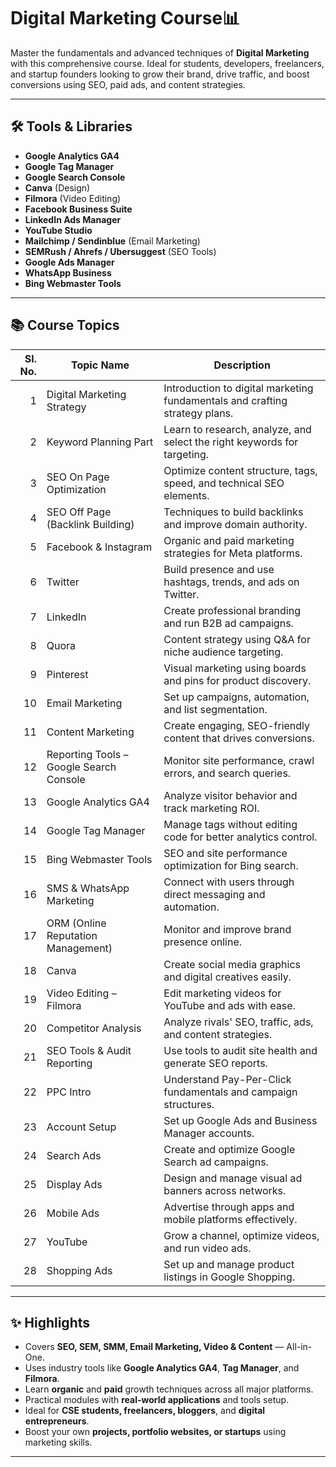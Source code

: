 # Digital Marketing Course📊

Master the fundamentals and advanced techniques of **Digital Marketing** with this comprehensive course. Ideal for students, developers, freelancers, and startup founders looking to grow their brand, drive traffic, and boost conversions using SEO, paid ads, and content strategies.

---

## 🛠️ Tools & Libraries

- **Google Analytics GA4**
- **Google Tag Manager**
- **Google Search Console**
- **Canva** (Design)
- **Filmora** (Video Editing)
- **Facebook Business Suite**
- **LinkedIn Ads Manager**
- **YouTube Studio**
- **Mailchimp / Sendinblue** (Email Marketing)
- **SEMRush / Ahrefs / Ubersuggest** (SEO Tools)
- **Google Ads Manager**
- **WhatsApp Business**
- **Bing Webmaster Tools**

---

## 📚 Course Topics

| Sl. No. | Topic Name                                   | Description                                                                 |
|--------:|----------------------------------------------|------------------------------------------------------------------------------|
| 1       | Digital Marketing Strategy                   | Introduction to digital marketing fundamentals and crafting strategy plans. |
| 2       | Keyword Planning Part                        | Learn to research, analyze, and select the right keywords for targeting.    |
| 3       | SEO On Page Optimization                     | Optimize content structure, tags, speed, and technical SEO elements.        |
| 4       | SEO Off Page (Backlink Building)             | Techniques to build backlinks and improve domain authority.                 |
| 5       | Facebook & Instagram                         | Organic and paid marketing strategies for Meta platforms.                   |
| 6       | Twitter                                      | Build presence and use hashtags, trends, and ads on Twitter.                |
| 7       | LinkedIn                                     | Create professional branding and run B2B ad campaigns.                      |
| 8       | Quora                                        | Content strategy using Q&A for niche audience targeting.                    |
| 9       | Pinterest                                    | Visual marketing using boards and pins for product discovery.               |
| 10      | Email Marketing                              | Set up campaigns, automation, and list segmentation.                        |
| 11      | Content Marketing                            | Create engaging, SEO-friendly content that drives conversions.              |
| 12      | Reporting Tools – Google Search Console      | Monitor site performance, crawl errors, and search queries.                 |
| 13      | Google Analytics GA4                         | Analyze visitor behavior and track marketing ROI.                           |
| 14      | Google Tag Manager                           | Manage tags without editing code for better analytics control.              |
| 15      | Bing Webmaster Tools                         | SEO and site performance optimization for Bing search.                      |
| 16      | SMS & WhatsApp Marketing                     | Connect with users through direct messaging and automation.                 |
| 17      | ORM (Online Reputation Management)           | Monitor and improve brand presence online.                                  |
| 18      | Canva                                        | Create social media graphics and digital creatives easily.                  |
| 19      | Video Editing – Filmora                      | Edit marketing videos for YouTube and ads with ease.                        |
| 20      | Competitor Analysis                          | Analyze rivals' SEO, traffic, ads, and content strategies.                  |
| 21      | SEO Tools & Audit Reporting                  | Use tools to audit site health and generate SEO reports.                    |
| 22      | PPC Intro                                    | Understand Pay-Per-Click fundamentals and campaign structures.              |
| 23      | Account Setup                                | Set up Google Ads and Business Manager accounts.                            |
| 24      | Search Ads                                   | Create and optimize Google Search ad campaigns.                            |
| 25      | Display Ads                                  | Design and manage visual ad banners across networks.                        |
| 26      | Mobile Ads                                   | Advertise through apps and mobile platforms effectively.                    |
| 27      | YouTube                                      | Grow a channel, optimize videos, and run video ads.                         |
| 28      | Shopping Ads                                 | Set up and manage product listings in Google Shopping.                      |

---

## ✨ Highlights

- Covers **SEO, SEM, SMM, Email Marketing, Video & Content** — All-in-One.
- Uses industry tools like **Google Analytics GA4**, **Tag Manager**, and **Filmora**.
- Learn **organic** and **paid** growth techniques across all major platforms.
- Practical modules with **real-world applications** and tools setup.
- Ideal for **CSE students, freelancers, bloggers**, and **digital entrepreneurs**.
- Boost your own **projects, portfolio websites, or startups** using marketing skills.

---

